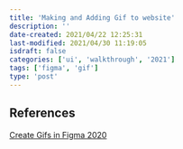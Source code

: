 ```yaml
---
title: 'Making and Adding Gif to website'
description: ''
date-created: 2021/04/22 12:25:31
last-modified: 2021/04/30 11:19:05
isdraft: false
categories: ['ui', 'walkthrough', '2021']
tags: ['figma', 'gif']
type: 'post'
---
```


## References

[Create Gifs in Figma 2020](https://www.youtube.com/watch?v=hRd0rPbU8-o)
